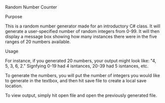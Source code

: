 Random Number Counter

Purpose

This is a random number generator made for an introductory C# class. It will generate a user-specified number of random integers from 0-99. It will then display a message box showing how many instances there were in the five ranges of 20 numbers available. 

Usage

For instance, if you generated 20 numbers, your output might look like: "4, 5, 3, 6, 2." Signfying 0-19 had 4 isntances, 20-39 had 5 isntances, etc. 

To generate the numbers, you will put the number of integers you would like to generate in the textbox, and then hit save file to create a local save location.

To view output, simply hit open file and open the previously generated file.
